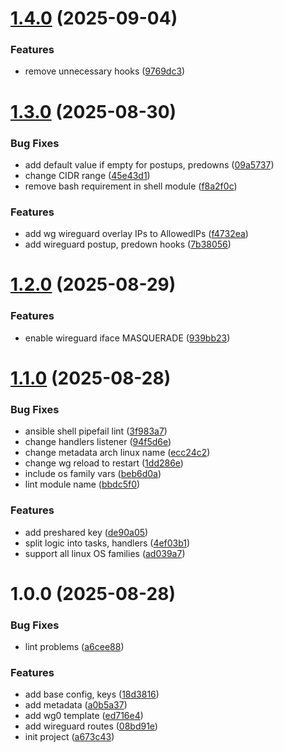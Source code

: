 # [1.4.0](https://github.com/ckoliber/ansible-role-wireguard/compare/1.3.0...1.4.0) (2025-09-04)


### Features

* remove unnecessary hooks ([9769dc3](https://github.com/ckoliber/ansible-role-wireguard/commit/9769dc3468744789b333ac224b52f4c21d608356))

# [1.3.0](https://github.com/ckoliber/ansible-role-wireguard/compare/1.2.0...1.3.0) (2025-08-30)


### Bug Fixes

* add default value if empty for postups, predowns ([09a5737](https://github.com/ckoliber/ansible-role-wireguard/commit/09a573742cac05190a10adc7559dc2c79c482aae))
* change CIDR range ([45e43d1](https://github.com/ckoliber/ansible-role-wireguard/commit/45e43d1b07a0cc941877dc2c89f702480d0d5921))
* remove bash requirement in shell module ([f8a2f0c](https://github.com/ckoliber/ansible-role-wireguard/commit/f8a2f0c04a12e38e95926af2139c0d2d366f6065))


### Features

* add wg wireguard overlay IPs to AllowedIPs ([f4732ea](https://github.com/ckoliber/ansible-role-wireguard/commit/f4732ea594825f0f65fbfa6a625760926069d8d2))
* add wireguard postup, predown hooks ([7b38056](https://github.com/ckoliber/ansible-role-wireguard/commit/7b38056036b59546601f3cefeb6d5fd4b9b1d2b9))

# [1.2.0](https://github.com/ckoliber/ansible-role-wireguard/compare/1.1.0...1.2.0) (2025-08-29)


### Features

* enable wireguard iface MASQUERADE ([939bb23](https://github.com/ckoliber/ansible-role-wireguard/commit/939bb233610f39149c4b21a5f8456a9f2af305b8))

# [1.1.0](https://github.com/ckoliber/ansible-role-wireguard/compare/1.0.0...1.1.0) (2025-08-28)


### Bug Fixes

* ansible shell pipefail lint ([3f983a7](https://github.com/ckoliber/ansible-role-wireguard/commit/3f983a7742325044654bb794a74515fc47000497))
* change handlers listener ([94f5d6e](https://github.com/ckoliber/ansible-role-wireguard/commit/94f5d6e6dc7c895ae0cdb0ad0bb96b5fdcce3c2e))
* change metadata arch linux name ([ecc24c2](https://github.com/ckoliber/ansible-role-wireguard/commit/ecc24c26b6294b02c1005874fae3a77239fa544d))
* change wg reload to restart ([1dd286e](https://github.com/ckoliber/ansible-role-wireguard/commit/1dd286ee9fd2e5be6f98572d5d23923e9dfa9230))
* include os family vars ([beb6d0a](https://github.com/ckoliber/ansible-role-wireguard/commit/beb6d0af9bb1afd28129fa8578c4065df32a69c9))
* lint module name ([bbdc5f0](https://github.com/ckoliber/ansible-role-wireguard/commit/bbdc5f084b3629d79cedbafd4cb4663cc7edeb11))


### Features

* add preshared key ([de90a05](https://github.com/ckoliber/ansible-role-wireguard/commit/de90a05a81cafac4d8634446756a2074b928c479))
* split logic into tasks, handlers ([4ef03b1](https://github.com/ckoliber/ansible-role-wireguard/commit/4ef03b12de768b682af4c367260baf3326a8734e))
* support all linux OS families ([ad039a7](https://github.com/ckoliber/ansible-role-wireguard/commit/ad039a73c888faf183d65581177b38e3381b758d))

# 1.0.0 (2025-08-28)


### Bug Fixes

* lint problems ([a6cee88](https://github.com/ckoliber/ansible-role-wireguard/commit/a6cee88906ca93c5e5d4a7c1685f272902d79c40))


### Features

* add base config, keys ([18d3816](https://github.com/ckoliber/ansible-role-wireguard/commit/18d3816ccdf4f5fb42820c2301901698cda2b8dc))
* add metadata ([a0b5a37](https://github.com/ckoliber/ansible-role-wireguard/commit/a0b5a372cd8c716f0f3eb611331c1f6628ef8f98))
* add wg0 template ([ed716e4](https://github.com/ckoliber/ansible-role-wireguard/commit/ed716e4bb28ddd667c919a645d7ea2174e18a457))
* add wireguard routes ([08bd91e](https://github.com/ckoliber/ansible-role-wireguard/commit/08bd91e4518832d82caeee452a94c26f9f57f625))
* init project ([a673c43](https://github.com/ckoliber/ansible-role-wireguard/commit/a673c43131c7340328e1b5bc532816d2147766d1))
